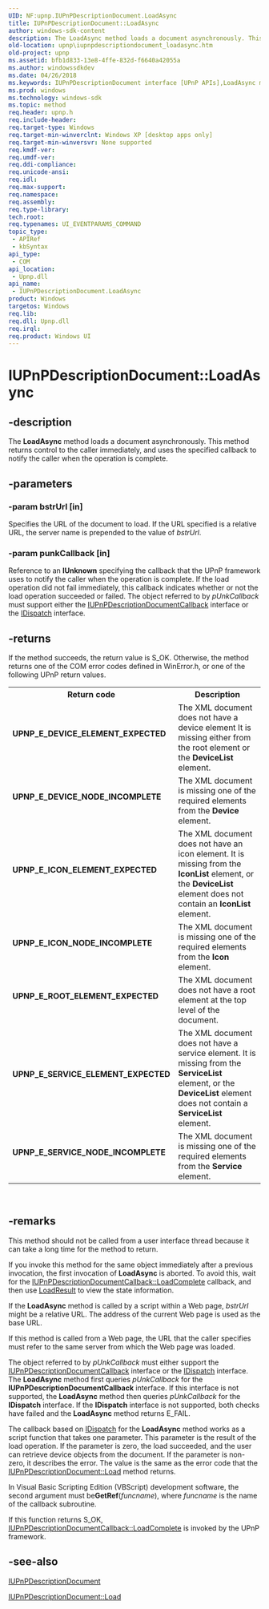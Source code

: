```yaml
---
UID: NF:upnp.IUPnPDescriptionDocument.LoadAsync
title: IUPnPDescriptionDocument::LoadAsync
author: windows-sdk-content
description: The LoadAsync method loads a document asynchronously. This method returns control to the caller immediately, and uses the specified callback to notify the caller when the operation is complete.
old-location: upnp\iupnpdescriptiondocument_loadasync.htm
old-project: upnp
ms.assetid: bfb1d833-13e8-4ffe-832d-f6640a42055a
ms.author: windowssdkdev
ms.date: 04/26/2018
ms.keywords: IUPnPDescriptionDocument interface [UPnP APIs],LoadAsync method, IUPnPDescriptionDocument.LoadAsync, IUPnPDescriptionDocument::LoadAsync, LoadAsync, LoadAsync method [UPnP APIs], LoadAsync method [UPnP APIs],IUPnPDescriptionDocument interface, _upnp_iupnpdescriptiondocument_loadasync, upnp.iupnpdescriptiondocument_loadasync, upnp/IUPnPDescriptionDocument::LoadAsync
ms.prod: windows
ms.technology: windows-sdk
ms.topic: method
req.header: upnp.h
req.include-header: 
req.target-type: Windows
req.target-min-winverclnt: Windows XP [desktop apps only]
req.target-min-winversvr: None supported
req.kmdf-ver: 
req.umdf-ver: 
req.ddi-compliance: 
req.unicode-ansi: 
req.idl: 
req.max-support: 
req.namespace: 
req.assembly: 
req.type-library: 
tech.root: 
req.typenames: UI_EVENTPARAMS_COMMAND
topic_type:
 - APIRef
 - kbSyntax
api_type:
 - COM
api_location:
 - Upnp.dll
api_name:
 - IUPnPDescriptionDocument.LoadAsync
product: Windows
targetos: Windows
req.lib: 
req.dll: Upnp.dll
req.irql: 
req.product: Windows UI
---
```


# IUPnPDescriptionDocument::LoadAsync


## -description


The 
<b>LoadAsync</b> method loads a document asynchronously. This method returns control to the caller immediately, and uses the specified callback to notify the caller when the operation is complete.


## -parameters




### -param bstrUrl [in]

Specifies the URL of the document to load. If the URL specified is a relative URL, the server name is prepended to the value of <i>bstrUrl</i>.


### -param punkCallback [in]

Reference to an <b>IUnknown</b> specifying the callback that the UPnP framework uses to notify the caller when the operation is complete. If the load operation did not fail immediately, this callback indicates whether or not the load operation succeeded or failed. The object referred to by <i>pUnkCallback</i> must support either the 
<a href="https://msdn.microsoft.com/0c9071d8-2ec1-49fe-976d-0c63f9de8b61">IUPnPDescriptionDocumentCallback</a> interface or the <a href="https://msdn.microsoft.com/library/ms221608(v=VS.85).aspx">IDispatch</a> interface.


## -returns



If the method succeeds, the return value is S_OK. Otherwise, the method returns one of the COM error codes defined in WinError.h, or one of the following UPnP return values.

<table>
<tr>
<th>Return code</th>
<th>Description</th>
</tr>
<tr>
<td width="40%">
<dl>
<dt><b>UPNP_E_DEVICE_ELEMENT_EXPECTED</b></dt>
</dl>
</td>
<td width="60%">
The XML document does not have a device element It is missing either from the root element or the <b>DeviceList</b> element.

</td>
</tr>
<tr>
<td width="40%">
<dl>
<dt><b>UPNP_E_DEVICE_NODE_INCOMPLETE</b></dt>
</dl>
</td>
<td width="60%">
The XML document is missing one of the required elements from the <b>Device</b> element.

</td>
</tr>
<tr>
<td width="40%">
<dl>
<dt><b>UPNP_E_ICON_ELEMENT_EXPECTED</b></dt>
</dl>
</td>
<td width="60%">
The XML document does not have an icon element. It is missing from the <b>IconList</b> element, or the <b>DeviceList</b> element does not contain an <b>IconList</b> element.

</td>
</tr>
<tr>
<td width="40%">
<dl>
<dt><b>UPNP_E_ICON_NODE_INCOMPLETE</b></dt>
</dl>
</td>
<td width="60%">
The XML document is missing one of the required elements from the <b>Icon</b> element.

</td>
</tr>
<tr>
<td width="40%">
<dl>
<dt><b>UPNP_E_ROOT_ELEMENT_EXPECTED</b></dt>
</dl>
</td>
<td width="60%">
The XML document does not have a root element at the top level of the document.

</td>
</tr>
<tr>
<td width="40%">
<dl>
<dt><b>UPNP_E_SERVICE_ELEMENT_EXPECTED</b></dt>
</dl>
</td>
<td width="60%">
The XML document does not have a service element. It is missing from the <b>ServiceList</b> element, or the <b>DeviceList</b> element does not contain a <b>ServiceList</b> element.

</td>
</tr>
<tr>
<td width="40%">
<dl>
<dt><b>UPNP_E_SERVICE_NODE_INCOMPLETE</b></dt>
</dl>
</td>
<td width="60%">
The XML document is missing one of the required elements from the <b>Service</b> element.

</td>
</tr>
</table>
 




## -remarks



This method should not be called from a user interface thread because it can take a long time for the method to return.

If you invoke this method for the same object immediately after a previous invocation, the first invocation of 
<b>LoadAsync</b> is aborted. To avoid this, wait for the 
<a href="https://msdn.microsoft.com/899b1aa4-597c-4434-80cc-2ea22759fbc8">IUPnPDescriptionDocumentCallback::LoadComplete</a> callback, and then use 
<a href="https://msdn.microsoft.com/3faf3dfa-ed42-4dbd-9ad7-7e34a8b00be8">LoadResult</a> to view the state information.

If the 
<b>LoadAsync</b> method is called by a script within a Web page, <i>bstrUrl</i> might be a relative URL. The address of the current Web page is used as the base URL.

If this method is called from a Web page, the URL that the caller specifies must refer to the same server from which the Web page was loaded.

The object referred to by <i>pUnkCallback</i> must either support the 
<a href="https://msdn.microsoft.com/0c9071d8-2ec1-49fe-976d-0c63f9de8b61">IUPnPDescriptionDocumentCallback</a> interface or the <a href="https://msdn.microsoft.com/library/ms221608(v=VS.85).aspx">IDispatch</a> interface. The 
<b>LoadAsync</b> method first queries <i>pUnkCallback</i> for the 
<b>IUPnPDescriptionDocumentCallback</b> interface. If this interface is not supported, the 
<b>LoadAsync</b> method then queries <i>pUnkCallback</i> for the <b>IDispatch</b> interface. If the <b>IDispatch</b> interface is not supported, both checks have failed and the 
<b>LoadAsync</b> method returns E_FAIL.

The callback based on <a href="https://msdn.microsoft.com/library/ms221608(v=VS.85).aspx">IDispatch</a> for the 
<b>LoadAsync</b> method works as a script function that takes one parameter. This parameter is the result of the load operation. If the parameter is zero, the load succeeded, and the user can retrieve device objects from the document. If the parameter is non-zero, it describes the error. The value is the same as the error code that the <a href="https://msdn.microsoft.com/02ae8af2-44f2-4b7c-a426-f2a26c43da37">IUPnPDescriptionDocument::Load</a> method returns.

In Visual Basic Scripting Edition (VBScript) development software, the second argument must be<b>GetRef</b>(<i>funcname</i>), where <i>funcname</i> is the name of the callback subroutine.

If this function returns S_OK, 
<a href="https://msdn.microsoft.com/899b1aa4-597c-4434-80cc-2ea22759fbc8">IUPnPDescriptionDocumentCallback::LoadComplete</a> is invoked by the UPnP framework.




## -see-also




<a href="https://msdn.microsoft.com/25bd3abd-b270-4609-93bb-a786ccaa95dd">IUPnPDescriptionDocument</a>



<a href="https://msdn.microsoft.com/02ae8af2-44f2-4b7c-a426-f2a26c43da37">IUPnPDescriptionDocument::Load</a>
 

 

